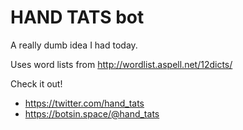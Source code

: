 # HAND TATS bot

A really dumb idea I had today.

Uses word lists from http://wordlist.aspell.net/12dicts/

Check it out!

* https://twitter.com/hand_tats
* https://botsin.space/@hand_tats
